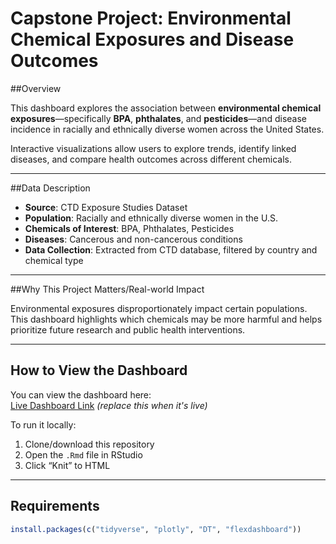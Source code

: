 # Capstone Project: Environmental Chemical Exposures and Disease Outcomes

##Overview

This dashboard explores the association between **environmental chemical exposures**—specifically **BPA**, **phthalates**, and **pesticides**—and disease incidence in racially and ethnically diverse women across the United States.

Interactive visualizations allow users to explore trends, identify linked diseases, and compare health outcomes across different chemicals.

---

##Data Description

- **Source**: CTD Exposure Studies Dataset  
- **Population**: Racially and ethnically diverse women in the U.S.  
- **Chemicals of Interest**: BPA, Phthalates, Pesticides  
- **Diseases**: Cancerous and non-cancerous conditions  
- **Data Collection**: Extracted from CTD database, filtered by country and chemical type  

---

##Why This Project Matters/Real-world Impact

Environmental exposures disproportionately impact certain populations. This dashboard highlights which chemicals may be more harmful and helps prioritize future research and public health interventions.



---

## How to View the Dashboard

You can view the dashboard here:  
[Live Dashboard Link](https://yourdashboardlink.com) *(replace this when it's live)*

To run it locally:
1. Clone/download this repository
2. Open the `.Rmd` file in RStudio
3. Click “Knit” to HTML

---


## Requirements

```r
install.packages(c("tidyverse", "plotly", "DT", "flexdashboard"))


